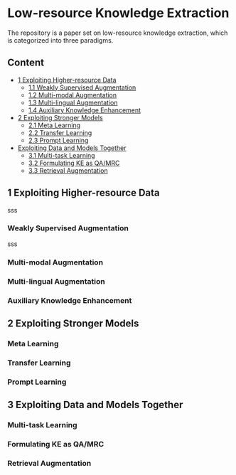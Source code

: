 # Low-resource Knowledge Extraction 

The repository is a paper set on low-resource knowledge extraction, which is categorized into three paradigms. 

## Content
* [1 Exploiting Higher-resource Data](#1-Exploiting-Higher-resource-Data)
  * [1.1 Weakly Supervised Augmentation](#Weakly-Supervised-Augmentation)
  * [1.2 Multi-modal Augmentation](#Multi-modal-Augmentation)
  * [1.3 Multi-lingual Augmentation](#Multi-lingual-Augmentation)
  * [1.4 Auxiliary Knowledge Enhancement](#Auxiliary-Knowledge-Enhancement)
* [2 Exploiting Stronger Models](#2-Exploiting-Stronger-Models)
  * [2.1 Meta Learning](#Meta-Learning)
  * [2.2 Transfer Learning](#Transfer-Learning)
  * [2.3 Prompt Learning](#Prompt-Learning)
* [Exploiting Data and Models Together](#Exploiting-Data-and-Models-Together)
  * [3.1 Multi-task Learning](#Multi-task-Learning)
  * [3.2 Formulating KE as QA/MRC](#Formulating-KE-as-QA/MRC)
  * [3.3 Retrieval Augmentation](#Retrieval-Augmentation)

## 1 Exploiting Higher-resource Data
sss

### Weakly Supervised Augmentation
sss


### Multi-modal Augmentation



### Multi-lingual Augmentation



### Auxiliary Knowledge Enhancement





## 2 Exploiting Stronger Models

### Meta Learning



### Transfer Learning



### Prompt Learning




## 3 Exploiting Data and Models Together

### Multi-task Learning


### Formulating KE as QA/MRC


### Retrieval Augmentation

